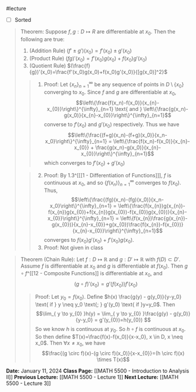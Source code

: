 #lecture 
- [ ] Sorted
>Theorem: Suppose $f, g : D \mapsto R$ are differentiable at $x_0$. Then the following are true:
>1. (Addition Rule) $(f' \pm g')(x_0) = f'(x_0) \pm g'(x_0)$
>2. (Product Rule) $(fg)'(x_0) = f'(x_0)g(x_0)+f(x_0)g'(x_0)$
>3. (Quotient Rule) $(\frac{f}{g})'(x_0)=\frac{f'(x_0)g(x_0)+f(x_0)g'(x_0)}{[g(x_0)]^2}$
>>1. Proof: Let $\{x_n\}^{\infty}_{n=1}$ be any sequence of points in $D \setminus \{x_0\}$ converging to $x_0$. Since $f$ and $g$ are differentiable at $x_0$, $$\left\{\frac{f(x_n)-f(x_0)}{x_{n}-x_{0}}\right\}^{\infty}_{n=1} \text{ and } \left\{\frac{g(x_n)-g(x_0)}{x_{n}-x_{0}}\right\}^{\infty}_{n=1}$$
>>converse to $f'(x_0) \text{ and } g'(x_0)$ respectively. Thus we have $$\left\{\frac{(f+g)(x_n)-(f+g)(x_0)}{x_n-x_0}\right\}^{\infty}_{n=1} = \left\{\frac{f(x_n)-f(x_0)}{x_{n}-x_{0}} + \frac{g(x_n)-g(x_0)}{x_{n}-x_{0}}\right\}^{\infty}_{n=1}$$
>>which converges to $f'(x_0)+g'(x_0)$
>
>>2. Proof: By 1.3^[[[1 - Differentiation of Functions]]],  $f$ is continuous at $x_0$, and so $\{f(x_n)\}^{\infty}_{n=1}$ converges to $f(x_0)$. Thus, $$\left\{\frac{(fg)(x_n)-(fg)(x_0)}{x_n-x_0}\right\}^{\infty}_{n=1} = \left\{\frac{f(x_{n})g(x_{n})-f(x_{n})g(x_{0})+f(x_{n})g(x_{0})-f(x_{0})g(x_{0})}{x_{n}-x_{0}}\right\}^{\infty}_{n=1} = \left\{f(x_{n})\frac{g(x_{n})-g(x_{0})}{x_{n}-x_{0}}+g(x_{0})\frac{f(x_{n})-f(x_{0})}{x_{n}-x_{0}}\right\}^{\infty}_{n=1}$$
>>converges to $f(x_0)g'(x_0) +f'(x_0)g(x_0)$.
>>3. Proof: Not given in class

>Theorem (Chain Rule): Let $f: D \mapsto \mathbb{R}$ and $g: D' \mapsto \mathbb{R}$ with $f(D) \subset D'$. Assume $f$ is differentiable at $x_0$ and $g$ is differentiable at $f(x_0)$. Then $g \circ f$^[[12 - Composite Functions]] is differentiable at  $x_0$, and $$(g \circ f)'(x_{0})=g'(f(x_{0}))f'(x_{0})$$
>>Proof: Let $y_0 = f(x_0)$. Define $h(x) \frac{g(y) - g(y_0)}{y-y_0} \text{ if } y \neq y_0 \text{; } g'(y_0) \text{ if }y=y_0$. Then $$\lim_{ y \to y_{0} }h(y) = \lim_{ y \to y_{0} }\frac{g(y) - g(y_0)}{y-y_0} = g'(y_{0})=h(y_{0}) $$
>>So we know $h$ is continuous at $y_0$. So $h \circ f$ is continuous at $x_0$.
>>So then define $T(x)=\frac{f(x)-f(x_0)}{x-x_0}, x \in D, x \neq x_0$. Then $\forall x \neq x_0$, we have $$\frac{(g \circ f)(x)-(g \circ f)(x_0)}{x-x_{0}}=(h \circ f)(x) \times T(x)$$ 

**Date:** January 11, 2024
**Class Page:** [[MATH 5500 - Introduction to Analysis II]]
**Previous Lecture:** [[MATH 5500 - Lecture 1]]
**Next Lecture:** [[MATH 5500 - Lecture 3]]